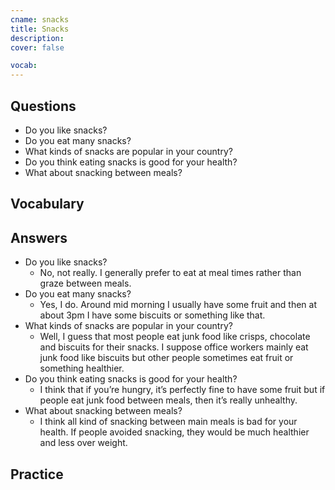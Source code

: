 ```yaml
---
cname: snacks
title: Snacks
description: 
cover: false

vocab:
---
```

<banner></banner>

## Questions

- Do you like snacks?
- Do you eat many snacks?
- What kinds of snacks are popular in your country?
- Do you think eating snacks is good for your health?
- What about snacking between meals?

## Vocabulary

<vocab-box></vocab-box>

## Answers

- Do you like snacks?
  - No, not really. I generally prefer to eat at meal times rather than graze between meals.
- Do you eat many snacks?
  - Yes, I do. Around mid morning I usually have some fruit and then at about 3pm I have some biscuits or something like that.
- What kinds of snacks are popular in your country?
  - Well, I guess that most people eat junk food like crisps, chocolate and biscuits for their snacks. I suppose office workers mainly eat junk food like biscuits but other people sometimes eat fruit or something healthier.
- Do you think eating snacks is good for your health?
  - I think that if you’re hungry, it’s perfectly fine to have some fruit but if people eat junk food between meals, then it’s really unhealthy.
- What about snacking between meals?
  - I think all kind of snacking between main meals is bad for your health. If people avoided snacking, they would be much healthier and less over weight.

## Practice

<qrfooter></qrfooter>
